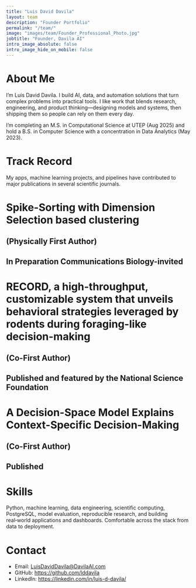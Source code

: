 ```yaml
---
title: "Luis David Davila"
layout: team
description: "Founder Portfolio"
permalink: "/team/"
image: "images/team/Founder_Professional_Photo.jpg"
jobtitle: "Founder, Davila AI"
intro_image_absolute: false
intro_image_hide_on_mobile: false
---
```


# About Me

I’m Luis David Davila. I build AI, data, and automation solutions that turn complex problems into practical tools. I like work that blends research, engineering, and product thinking—designing models and systems, then shipping them so people can rely on them every day.

I’m completing an M.S. in Computational Science at UTEP (Aug 2025) and hold a B.S. in Computer Science with a concentration in Data Analytics (May 2023).

# Track Record
My apps, machine learning projects, and pipelines have contributed to major publications in several scientific journals. 

# Spike-Sorting with Dimension Selection based clustering 
## (Physically First Author)
## In Preparation Communications Biology-invited

# RECORD, a high-throughput, customizable system that unveils behavioral strategies leveraged by rodents during foraging-like decision-making
## (Co-First Author)
## Published and featured by the National Science Foundation

# A Decision-Space Model Explains Context-Specific Decision-Making
## (Co-First Author)
## Published

##

# Skills

Python, machine learning, data engineering, scientific computing, PostgreSQL, model evaluation, reproducible research, and building real‑world applications and dashboards. Comfortable across the stack from data to deployment.

# Contact

- Email: LuisDavidDavila@DavilaAI.com
- GitHub: https://github.com/lddavila
- LinkedIn: https://linkedin.com/in/luis-d-davila/
